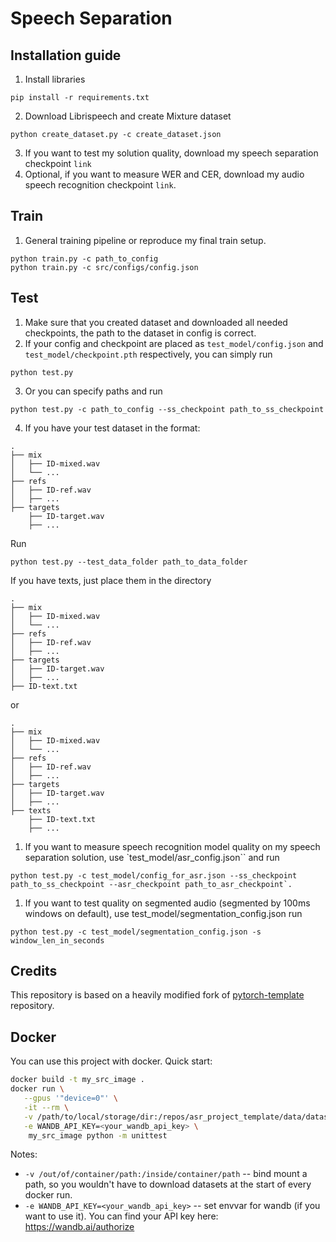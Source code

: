 # Speech Separation

## Installation guide

1. Install libraries
```shell
pip install -r requirements.txt
```
2. Download Librispeech and create Mixture dataset
```shell
python create_dataset.py -c create_dataset.json
```
3. If you want to test my solution quality, download my speech separation checkpoint `link`
4. Optional, if you want to measure WER and CER, download my audio speech recognition checkpoint `link`.

## Train 

1. General training pipeline or reproduce my final train setup.
```shell
python train.py -c path_to_config
python train.py -c src/configs/config.json
```

## Test

1. Make sure that you created dataset and downloaded all needed checkpoints, the path to the dataset in config is correct.
2. If your config and checkpoint are placed as `test_model/config.json` and `test_model/checkpoint.pth` respectively, you can simply run
```shell
python test.py
```
3. Or you can specify paths and run 
```shell
python test.py -c path_to_config --ss_checkpoint path_to_ss_checkpoint
```
4. If you have your test dataset in the format:
```shell
.
├── mix
│   ├── ID-mixed.wav
│   └── ...
├── refs
│   ├── ID-ref.wav
│   ├── ...
├── targets
    ├── ID-target.wav
    ├── ... 

```
Run
```shell
python test.py --test_data_folder path_to_data_folder
```
If you have texts, just place them in the directory
```shell
.
├── mix
│   ├── ID-mixed.wav
│   └── ...
├── refs
│   ├── ID-ref.wav
│   ├── ...
├── targets
│   ├── ID-target.wav
│   ├── ... 
├── ID-text.txt
```
or
```shell
.
├── mix
│   ├── ID-mixed.wav
│   └── ...
├── refs
│   ├── ID-ref.wav
│   ├── ...
├── targets
│   ├── ID-target.wav
│   ├── ... 
├── texts 
    ├── ID-text.txt
    ├── ... 
```
1. If you want to measure speech recognition model quality on my speech separation solution, use `test_model/asr_config.json`` and run 
```shell
python test.py -c test_model/config_for_asr.json --ss_checkpoint path_to_ss_checkpoint --asr_checkpoint path_to_asr_checkpoint`.
```
1. If you want to test quality on segmented audio (segmented by 100ms windows on default), use test_model/segmentation_config.json run 
```shell
python test.py -c test_model/segmentation_config.json -s window_len_in_seconds
```

## Credits

This repository is based on a heavily modified fork
of [pytorch-template](https://github.com/victoresque/pytorch-template) repository.

## Docker

You can use this project with docker. Quick start:

```bash 
docker build -t my_src_image . 
docker run \
   --gpus '"device=0"' \
   -it --rm \
   -v /path/to/local/storage/dir:/repos/asr_project_template/data/datasets \
   -e WANDB_API_KEY=<your_wandb_api_key> \
	my_src_image python -m unittest 
```

Notes:

* `-v /out/of/container/path:/inside/container/path` -- bind mount a path, so you wouldn't have to download datasets at
  the start of every docker run.
* `-e WANDB_API_KEY=<your_wandb_api_key>` -- set envvar for wandb (if you want to use it). You can find your API key
  here: https://wandb.ai/authorize

